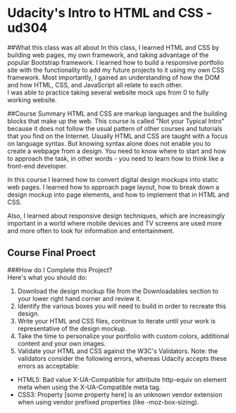 # Udacity's Intro to HTML and CSS - ud304
##What this class was all about
In this class, I learned HTML and CSS by building web pages, my own framework, and taking advantage of the popular Bootstrap framework. I learned how to build a responsive portfolio site with the functionality to add my future projects to it using my own CSS framework. Most importantly, I gained an understanding of how the DOM and how HTML, CSS, and JavaScript all relate to each other.  
I was able to practice taking several website mock ups from 0 to fully working website.
  
##Course Summary
HTML and CSS are markup languages and the building blocks that make up the web. This course is called "Not your Typical Intro" because it does not follow the usual pattern of other courses and tutorials that you find on the Internet. Usually HTML and CSS are taught with a focus on language syntax. But knowing syntax alone does not enable you to create a webpage from a design. You need to know where to start and how to approach the task, in other words - you need to learn how to think like a front-end developer.  

In this course I learned how to convert digital design mockups into static web pages. I learned how to approach page layout, how to break down a design mockup into page elements, and how to implement that in HTML and CSS.  

Also, I learned about responsive design techniques, which are increasingly important in a world where mobile devices and TV screens are used more and more often to look for information and entertainment.  

## Course Final Proect 
###How do I Complete this Project?  
  Here's what you should do:  
1. Download the design mockup file from the Downloadables section to your lower right hand corner and review it.  
2. Identify the various boxes you will need to build in order to recreate this design.  
3. Write your HTML and CSS files, continue to iterate until your work is representative of the design mockup.  
4. Take the time to personalize your portfolio with custom colors, additional content and your own images.  
5. Validate your HTML and CSS against the W3C's Validators. Note: the validators consider the following errors, whereas Udacity accepts these errors as acceptable:  
* HTML5: Bad value X-UA-Compatible for attribute http-equiv on element meta when using the X-UA-Compatible meta tag.  
* CSS3: Property [some property here] is an unknown vendor extension when using vendor prefixed properties (like -moz-box-sizing).  
